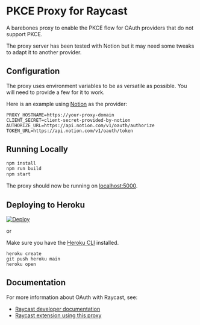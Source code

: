 # PKCE Proxy for Raycast

A barebones proxy to enable the PKCE flow for OAuth providers that do not support PKCE.

The proxy server has been tested with Notion but it may need some tweaks to adapt it to another provider.

## Configuration

The proxy uses environment variables to be as versatile as possible. You will need to provide a few for it to work.

Here is an example using [Notion](https://notion.so) as the provider:

```
PROXY_HOSTNAME=https://your-proxy-domain
CLIENT_SECRET=client-secret-provided-by-notion
AUTHORIZE_URL=https://api.notion.com/v1/oauth/authorize
TOKEN_URL=https://api.notion.com/v1/oauth/token
```

## Running Locally

```sh
npm install
npm run build
npm start
```

The proxy should now be running on [localhost:5000](http://localhost:5000/).

## Deploying to Heroku

[![Deploy](https://www.herokucdn.com/deploy/button.svg)](https://heroku.com/deploy)

or

Make sure you have the [Heroku CLI](https://cli.heroku.com/) installed.

```
heroku create
git push heroku main
heroku open
```

## Documentation

For more information about OAuth with Raycast, see:

- [Raycast developer documentation](https://developers.raycast.com/api-reference/oauth)
- [Raycast extension using this proxy](https://github.com/raycast/extensions/tree/main/extensions/notion)
